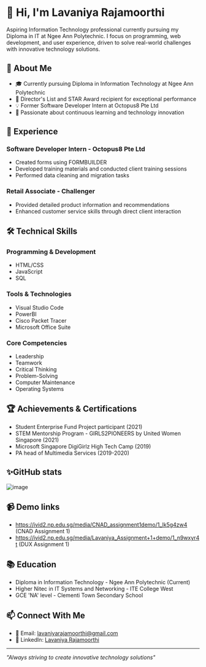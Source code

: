 # 👋 Hi, I'm Lavaniya Rajamoorthi

Aspiring Information Technology professional currently pursuing my Diploma in IT at Ngee Ann Polytechnic. I focus on programming, web development, and user experience, driven to solve real-world challenges with innovative technology solutions.

## 🚀 About Me
- 🎓 Currently pursuing Diploma in Information Technology at Ngee Ann Polytechnic
- 🌟 Director's List and STAR Award recipient for exceptional performance
- 💡 Former Software Developer Intern at Octopus8 Pte Ltd
- 🌱 Passionate about continuous learning and technology innovation

## 💼 Experience
### Software Developer Intern - Octopus8 Pte Ltd
- Created forms using FORMBUILDER
- Developed training materials and conducted client training sessions
- Performed data cleaning and migration tasks

### Retail Associate - Challenger
- Provided detailed product information and recommendations
- Enhanced customer service skills through direct client interaction

## 🛠️ Technical Skills
### Programming & Development
- HTML/CSS
- JavaScript
- SQL

### Tools & Technologies
- Visual Studio Code
- PowerBI
- Cisco Packet Tracer
- Microsoft Office Suite

### Core Competencies
- Leadership
- Teamwork
- Critical Thinking
- Problem-Solving
- Computer Maintenance
- Operating Systems

## 🏆 Achievements & Certifications
- Student Enterprise Fund Project participant (2021)
- STEM Mentorship Program - GIRLS2PIONEERS by United Women Singapore (2021)
- Microsoft Singapore DigiGirlz High Tech Camp (2019)
- PA head of Multimedia Services (2019-2020)

## ✨GitHub stats
![image](https://github.com/user-attachments/assets/48e576a0-c518-4a56-a94b-397097492e62)


 ## 📹 Demo links
 - https://ivid2.np.edu.sg/media/CNAD_assignment1demo/1_lk5g4zw4 (CNAD Assignment 1)
 - https://ivid2.np.edu.sg/media/Lavaniya_Assignment+1+demo/1_n9wxyr4t (DUX Assignment 1)

## 📚 Education
- Diploma in Information Technology - Ngee Ann Polytechnic (Current)
- Higher Nitec in IT Systems and Networking - ITE College West
- GCE 'NA' level - Clementi Town Secondary School

## 📫 Connect With Me
- 📧 Email: lavaniyarajamoorthi@gmail.com
- 💼 LinkedIn: [Lavaniya Rajamoorthi](https://www.linkedin.com/in/lavaniya-rajamoorthi)

---
*"Always striving to create innovative technology solutions"*
